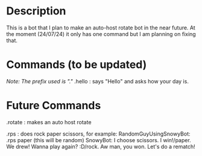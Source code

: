# Description #
This is a bot that I plan to make an auto-host rotate bot in the near future.
At the moment (24/07/24) it only has one command but I am planning on fixing that.

# Commands (to be updated) #
_Note: The prefix used is "."_
.hello : says "Hello" and asks how your day is.

# Future Commands # 
.rotate : makes an auto host rotate

.rps <argument> : does rock paper scissors, for example:
RandomGuyUsingSnowyBot: .rps paper
(this will be random) SnowyBot: I choose scissors. I win!/paper. We drew! Wanna play again? :D/rock. Aw man, you won. Let's do a rematch!

